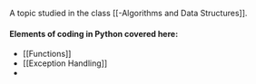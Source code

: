 A topic studied in the class [[-Algorithms and Data Structures]].

#### Elements of coding in Python covered here:

- [[Functions]]
- [[Exception Handling]]
- 